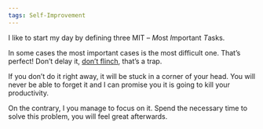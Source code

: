 ```yaml
---
tags: Self-Improvement
---
```

I like to start my day by defining three MIT – *M*ost *I*mportant
*T*asks.

In some cases the most important cases is the most difficult one.
That’s perfect! Don’t delay it, [don’t flinch](http://theflinch.com/),
that’s a trap.

If you don’t do it right away, it will be stuck in a corner of your
head. You will never be able to forget it and I can promise you it is
going to kill your productivity.

On the contrary, I you manage to focus on it. Spend the necessary time
to solve this problem, you will feel great afterwards.

